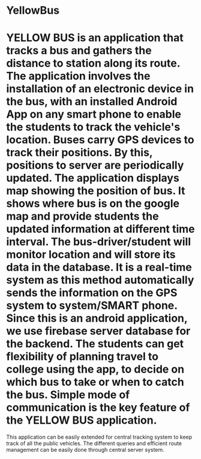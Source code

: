 # YellowBus

# YELLOW BUS is an application that tracks a bus and gathers the distance to station along its route. The application involves the installation of an electronic device in the bus, with an installed Android App on any smart phone to enable the students to track the vehicle's location. Buses carry GPS devices to track their positions. By this, positions to server are periodically updated. The application displays map showing the position of bus. It shows where bus is on the google map and provide students the updated information at different time interval. The bus-driver/student will monitor location and will store its data in the database. It is a real-time system as this method automatically sends the information on the GPS system to system/SMART phone. Since this is an android application, we use firebase server database for the backend. The students can get flexibility of planning travel to college using the app, to decide on which bus to take or when to catch the bus. Simple mode of communication is the key feature of the YELLOW BUS application. 

This application can be easily extended for central tracking system to keep track of all the public vehicles. The different queries and efficient route management can be easily done through central server system. 

